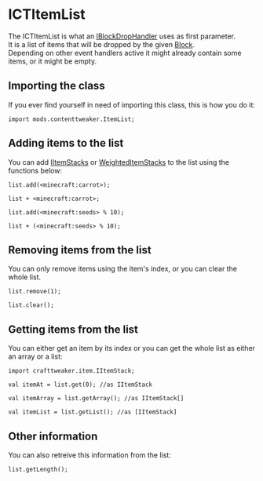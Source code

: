 # ICTItemList

The ICTItemList is what an [IBlockDropHandler](/Mods/ContentTweaker/Vanilla/Advanced_Functionality/Functions/IBlockDropHandler/) uses as first parameter.  
It is a list of items that will be dropped by the given [Block](/Mods/ContentTweaker/Vanilla/Creatable_Content/Block/).  
Depending on other event handlers active it might already contain some items, or it might be empty.

## Importing the class
If you ever find yourself in need of importing this class, this is how you do it:
```zenscript
import mods.contenttweaker.ItemList;
```

## Adding items to the list

You can add [IItemStacks](/Vanilla/Items/IItemStack/) or [WeightedItemStacks](/Vanilla/Items/WeightedItemStack/) to the list using the functions below:

```zenscript
list.add(<minecraft:carrot>);

list + <minecraft:carrot>;

list.add(<minecraft:seeds> % 10);

list + (<minecraft:seeds> % 10);
```

## Removing items from the list

You can only remove items using the item's index, or you can clear the whole list.
```zenscript
list.remove(1);

list.clear();
```

## Getting items from the list

You can either get an item by its index or you can get the whole list as either an array or a list:
```zenscript
import crafttweaker.item.IItemStack;

val itemAt = list.get(0); //as IItemStack

val itemArray = list.getArray(); //as IItemStack[]

val itemList = list.getList(); //as [IItemStack]
```


## Other information

You can also retreive this information from the list:

```zenscript
list.getLength();
```